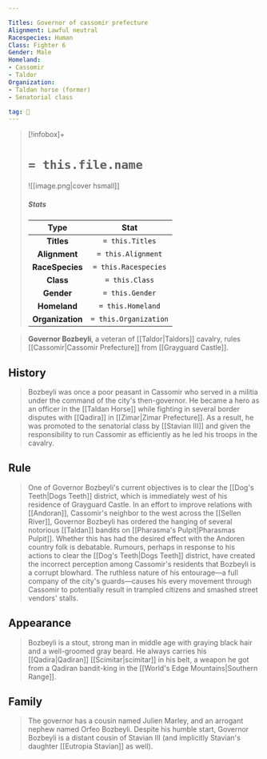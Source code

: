 ```yaml
---

Titles: Governor of cassomir prefecture
Alignment: Lawful neutral
Racespecies: Human
Class: Fighter 6
Gender: Male
Homeland:
- Cassomir
- Taldor
Organization:
- Taldan horse (former)
- Senatorial class

tag: 👤️
---
```


> [!infobox]+
> #  `= this.file.name`
> ![[image.png|cover hsmall]]
> ##### Stats
> Type | Stat |
> :---: |:---:|
> **Titles** | `= this.Titles` |
> **Alignment** | `= this.Alignment` |
> **RaceSpecies** | `= this.Racespecies` |
> **Class** | `= this.Class` |
> **Gender** | `= this.Gender` |
> **Homeland** | `= this.Homeland` |
> **Organization** | `= this.Organization` |



> **Governor Bozbeyli**, a veteran of [[Taldor|Taldors]] cavalry, rules [[Cassomir|Cassomir Prefecture]] from [[Grayguard Castle]].



## History

> Bozbeyli was once a poor peasant in Cassomir who served in a militia under the command of the city's then-governor. He became a hero as an officer in the [[Taldan Horse]] while fighting in several border disputes with [[Qadira]] in [[Zimar|Zimar Prefecture]]. As a result, he was promoted to the senatorial class by [[Stavian III]] and given the responsibility to run Cassomir as efficiently as he led his troops in the cavalry.


## Rule

> One of Governor Bozbeyli's current objectives is to clear the [[Dog's Teeth|Dogs Teeth]] district, which is immediately west of his residence of Grayguard Castle.
> In an effort to improve relations with [[Andoran]], Cassomir's neighbor to the west across the [[Sellen River]], Governor Bozbeyli has ordered the hanging of several notorious [[Taldan]] bandits on [[Pharasma's Pulpit|Pharasmas Pulpit]]. Whether this has had the desired effect with the Andoren country folk is debatable.
> Rumours, perhaps in response to his actions to clear the [[Dog's Teeth|Dogs Teeth]] district, have created the incorrect perception among Cassomir's residents that Bozbeyli is a corrupt blowhard. The ruthless nature of his entourage—a full company of the city's guards—causes his every movement through Cassomir to potentially result in trampled citizens and smashed street vendors' stalls.


## Appearance

> Bozbeyli is a stout, strong man in middle age with graying black hair and a well-groomed gray beard. He always carries his [[Qadira|Qadiran]] [[Scimitar|scimitar]] in his belt, a weapon he got from a Qadiran bandit-king in the [[World's Edge Mountains|Southern Range]].


## Family

> The governor has a cousin named Julien Marley, and an arrogant nephew named Orfeo Bozbeyli. Despite his humble start, Governor Bozbeyli is a distant cousin of Stavian III (and implicitly Stavian's daughter [[Eutropia Stavian]] as well).







